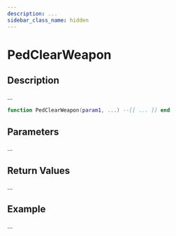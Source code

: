 ```yaml
---
description: ...
sidebar_class_name: hidden
---
```


# PedClearWeapon

## Description

...

```lua
function PedClearWeapon(param1, ...) --[[ ... ]] end
```

## Parameters

...

## Return Values

...

## Example

...

